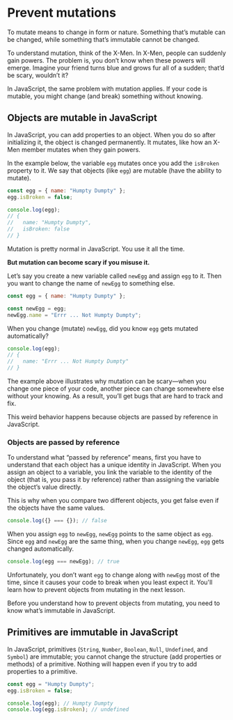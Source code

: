 # Prevent mutations

To mutate means to change in form or nature. Something that’s mutable can be changed, while something that’s immutable cannot be changed.

To understand mutation, think of the X-Men. In X-Men, people can suddenly gain powers. The problem is, you don’t know when these powers will emerge. Imagine your friend turns blue and grows fur all of a sudden; that’d be scary, wouldn’t it?

In JavaScript, the same problem with mutation applies. If your code is mutable, you might change (and break) something without knowing.

## Objects are mutable in JavaScript

In JavaScript, you can add properties to an object. When you do so after initializing it, the object is changed permanently. It mutates, like how an X-Men member mutates when they gain powers.

In the example below, the variable `egg` mutates once you add the `isBroken` property to it. We say that objects (like `egg`) are mutable (have the ability to mutate).

```js
const egg = { name: "Humpty Dumpty" };
egg.isBroken = false;

console.log(egg);
// {
//   name: "Humpty Dumpty",
//   isBroken: false
// }
```

Mutation is pretty normal in JavaScript. You use it all the time.

**But mutation can become scary if you misuse it.**

Let’s say you create a new variable called `newEgg` and assign `egg` to it. Then you want to change the name of `newEgg` to something else.

```js
const egg = { name: "Humpty Dumpty" };

const newEgg = egg;
newEgg.name = "Errr ... Not Humpty Dumpty";
```

When you change (mutate) `newEgg`, did you know `egg` gets mutated automatically?

```js
console.log(egg);
// {
//   name: "Errr ... Not Humpty Dumpty"
// }
```

The example above illustrates why mutation can be scary—when you change one piece of your code, another piece can change somewhere else without your knowing. As a result, you’ll get bugs that are hard to track and fix.

This weird behavior happens because objects are passed by reference in JavaScript.

### Objects are passed by reference

To understand what “passed by reference” means, first you have to understand that each object has a unique identity in JavaScript. When you assign an object to a variable, you link the variable to the identity of the object (that is, you pass it by reference) rather than assigning the variable the object’s value directly.

This is why when you compare two different objects, you get false even if the objects have the same values.

```js
console.log({} === {}); // false
```

When you assign `egg` to `newEgg`, `newEgg` points to the same object as `egg`. Since `egg` and `newEgg` are the same thing, when you change `newEgg`, `egg` gets changed automatically.

```js
console.log(egg === newEgg); // true
```

Unfortunately, you don’t want `egg` to change along with `newEgg` most of the time, since it causes your code to break when you least expect it. You'll learn how to prevent objects from mutating in the next lesson.

Before you understand how to prevent objects from mutating, you need to know what’s immutable in JavaScript.

## Primitives are immutable in JavaScript

In JavaScript, primitives (`String`, `Number`, `Boolean`, `Null`, `Undefined`, and `Symbol`) are immutable; you cannot change the structure (add properties or methods) of a primitive. Nothing will happen even if you try to add properties to a primitive.

```js
const egg = "Humpty Dumpty";
egg.isBroken = false;

console.log(egg); // Humpty Dumpty
console.log(egg.isBroken); // undefined
```
